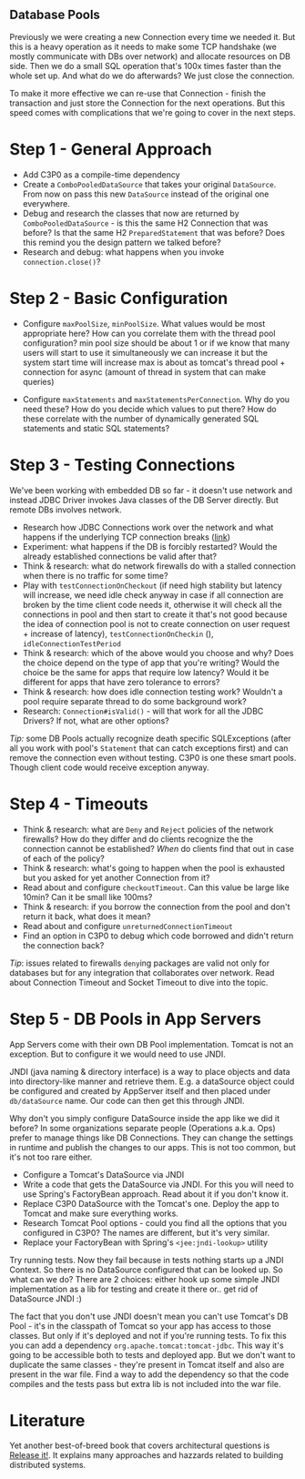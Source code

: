 Database Pools
--------------

Previously we were creating a new Connection every time we needed it. But this is a heavy operation as it needs to make
some TCP handshake (we mostly communicate with DBs over network) and allocate resources on DB side. Then we do a small
SQL operation that's 100x times faster than the whole set up. And what do we do afterwards? We just close the 
connection.

To make it more effective we can re-use that Connection - finish the transaction and just store the Connection for the
next operations. But this speed comes with complications that we're going to cover in the next steps.

# Step 1 - General Approach

- Add C3P0 as a compile-time dependency 
- Create a `ComboPooledDataSource` that takes your original `DataSource`. From now on pass this new `DataSource` 
instead of the original one everywhere. 
- Debug and research the classes that now are returned by `ComboPooledDataSource` - is this the same H2 Connection 
that was before? Is that the same H2 `PreparedStatement` that was before? Does this remind you the design pattern we
talked before?
- Research and debug: what happens when you invoke `connection.close()`? 

# Step 2 - Basic Configuration

- Configure `maxPoolSize`, `minPoolSize`. What values would be most appropriate here? How can you correlate them with 
the thread pool configuration?
min pool size should be about 1 or if we know that many users will start to use it simultaneously
 we can increase it but the system start time will increase
max is about as tomcat's thread pool + connection for async (amount of thread in system that can make queries)

 
- Configure `maxStatements` and `maxStatementsPerConnection`. Why do you need these? How do you decide which values
to put there? How do these correlate with the number of dynamically generated SQL statements and static SQL statements?
 
# Step 3 - Testing Connections

We've been working with embedded DB so far - it doesn't use network and instead JDBC Driver invokes Java classes
of the DB Server directly. But remote DBs involves network.

- Research how JDBC Connections work over the network and what happens if the underlying TCP connection breaks
([link](./articles/db-pools-breaking-physical-connections.md))
- Experiment: what happens if the DB is forcibly restarted? Would the already established connections be valid after 
that?
- Think & research: what do network firewalls do with a stalled connection when there is no traffic for some time?
- Play with `testConnectionOnCheckout` (if need high stability but latency will increase, we need idle check anyway in 
case if all connection are broken by the time client code needs it, otherwise it will check all the connections in pool
 and then start to create it that's not good because the idea of connection pool is not to create connection on user 
 request + increase of latency),
  `testConnectionOnCheckin` (), `idleConnectionTestPeriod`
- Think & research: which of the above would you choose and why? Does the choice depend on the type of app that you're
writing? Would the choice be the same for apps that require low latency? Would it be different for apps that have 
zero tolerance to errors?
- Think & research: how does idle connection testing work? Wouldn't a pool require separate thread to do some 
background work?
- Research: `Connection#isValid()` - will that work for all the JDBC Drivers? If not, what are other options?

*Tip:* some DB Pools actually recognize death specific SQLExceptions (after all you work with pool's `Statement` that 
can catch exceptions first) and can remove the connection even without testing. C3P0 is one these smart pools. Though
client code would receive exception anyway.

# Step 4 - Timeouts

- Think & research: what are `Deny` and `Reject` policies of the network firewalls? How do they differ and do clients 
  recognize the the connection cannot be established? _When_ do clients find that out in case of each of the policy? 
- Think & research: what's going to happen when the pool is exhausted but you asked for yet another Connection from it?
- Read about and configure `checkoutTimeout`. Can this value be large like 10min? Can it be small like 100ms?
- Think & research: if you borrow the connection from the pool and don't return it back, what does it mean?
- Read about and configure `unreturnedConnectionTimeout`
- Find an option in C3P0 to debug which code borrowed and didn't return the connection back?

*Tip*: issues related to firewalls `deny`ing packages are valid not only for databases but for any integration that
collaborates over network. Read about Connection Timeout and Socket Timeout to dive into the topic. 

# Step 5 - DB Pools in App Servers

App Servers come with their own DB Pool implementation. Tomcat is not an exception. But to configure it
we would need to use JNDI. 

JNDI (java naming & directory interface) is a way to place objects and data into directory-like manner and retrieve 
them. E.g. a dataSource object could be configured and created by AppServer itself and then placed under 
`db/dataSource` name. Our code can then get this through JNDI.

Why don't you simply configure DataSource inside the app like we did it before? In some organizations separate
people (Operations a.k.a. Ops) prefer to manage things like DB Connections. They can change the settings in runtime 
and publish the changes to our apps. This is not too common, but it's not too rare either.

- Configure a Tomcat's DataSource via JNDI
- Write a code that gets the DataSource via JNDI. For this you will need to use Spring's FactoryBean approach. Read 
about it if you don't know it.
- Replace C3P0 DataSource with the Tomcat's one. Deploy the app to Tomcat and make sure everything works.
- Research Tomcat Pool options - could you find all the options that you configured in C3P0? The names are different, 
but it's very similar.
- Replace your FactoryBean with Spring's `<jee:jndi-lookup>` utility

Try running tests. Now they fail because in tests nothing starts up a JNDI Context. So there is no DataSource 
configured that can be looked up. So what can we do? There are 2 choices: either hook up some simple JNDI implementation
as a lib for testing and create it there or.. get rid of DataSource JNDI :) 

The fact that you don't use JNDI doesn't mean you can't use Tomcat's DB Pool - it's in the classpath of Tomcat so 
your app has access to those classes. But only if it's deployed and not if you're running tests. To fix this you can
add a dependency `org.apache.tomcat:tomcat-jdbc`. This way it's going to be accessible both to tests and deployed app. 
But we don't want to duplicate the same classes - they're present in Tomcat itself and also are present in the war file.
Find a way to add the dependency so that the code compiles and the tests pass but extra lib is not included into the 
war file.

# Literature

Yet another best-of-breed book that covers architectural questions is 
[Release it!](https://www.amazon.com/Release-Production-Ready-Software-Pragmatic-Programmers/dp/0978739213). It
explains many approaches and hazzards related to building distributed systems. 
